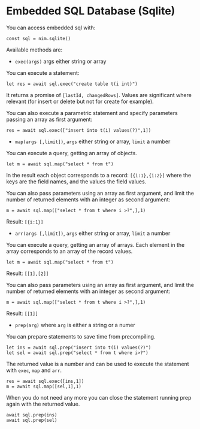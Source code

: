 # Embedded SQL Database (Sqlite)

You can access embedded sql with:
  
```
const sql = nim.sqlite()
```

Available methods are:

- `exec(args)` args either string or array 

You can  execute a statement:

```
let res = await sql.exec("create table t(i int)")
```

It returns a promise of `[lastId, changedRows]`.
Values are significant where relevant (for insert or delete but not for create for example).

You can also execute a parametric statement and specify parameters passing an array as first argument:

```
res = await sql.exec(["insert into t(i) values(?)",1])
```

- `map(args [,limit])`, `args` either string or array, `limit` a number

You can execute a query, getting  an array of objects.

```
let m = await sql.map("select * from t")
```

In the result each object corresponds to a record: `[{i:1},{i:2}]` where the keys are the field names, and the values the field values.

You can also pass parameters using an array as first argument, and limit the number of returned elements with an integer as second argument:

```
m = await sql.map(["select * from t where i >?",],1)
```

Result: `[{i:1}]`

- `arr(args [,limit])`, `args` either string or array, `limit` a number

You can execute a query, getting an array of arrays.
Each element in the array corresponds to an array of the record values.
  
```  
let m = await sql.map("select * from t")
```
Result: `[[1],[2]]`

You can also pass parameters using an array as first argument, and limit the number of returned elements with an integer as second argument:

```
m = await sql.map(["select * from t where i >?",],1)
```
Result: `[[1]]`

- `prep(arg)` where `arg` is either a string or a numer  

You can prepare statements to save time from precompiling.

```
let ins = await sql.prep("insert into t(i) values(?)")
let sel = await sql.prep("select * from t where i>?")
```

The returned value is a number and can be used to execute the statement with `exec`, `map` and `arr`.

```
res = await sql.exec([ins,1])
m = await sql.map([sel,1],1)
```

When you do not need any more you can close the statement running prep again with the returned value.

```
await sql.prep(ins)
await sql.prep(sel)
```
